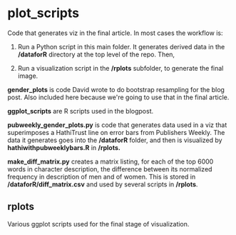 plot_scripts
============

Code that generates viz in the final article. In most cases the workflow is:

1. Run a Python script in this main folder. It generates derived data in the **/dataforR** directory at the top level of the repo. Then,

2. Run a visualization script in the **/rplots** subfolder, to generate the final image.

**gender_plots** is code David wrote to do bootstrap resampling for the blog post. Also included here because we're going to use that in the final article.

**ggplot_scripts** are R scripts used in the blogpost.

**pubweekly_gender_plots.py** is code that generates data used in a viz that superimposes a HathiTrust line on error bars from Publishers Weekly. The data it generates goes into the **/dataforR** folder, and then is visualized by **hathiwithpubweeklybars.R** in **/rplots.**

**make_diff_matrix.py** creates a matrix listing, for each of the top 6000 words in character description, the difference between its normalized frequency in description of men and of women. This is stored in **/dataforR/diff_matrix.csv** and used by several scripts in **/rplots**.

rplots
------
Various ggplot scripts used for the final stage of visualization.
